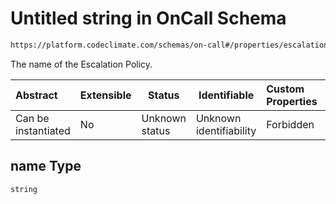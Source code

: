 # Untitled string in OnCall Schema

```txt
https://platform.codeclimate.com/schemas/on-call#/properties/escalationPolicy/properties/name
```

The name of the Escalation Policy.


| Abstract            | Extensible | Status         | Identifiable            | Custom Properties | Additional Properties | Access Restrictions | Defined In                                                                           |
| :------------------ | ---------- | -------------- | ----------------------- | :---------------- | --------------------- | ------------------- | ------------------------------------------------------------------------------------ |
| Can be instantiated | No         | Unknown status | Unknown identifiability | Forbidden         | Allowed               | none                | [OnCall.schema.json\*](../../spec/schemas/OnCall.schema.json "open original schema") |

## name Type

`string`
